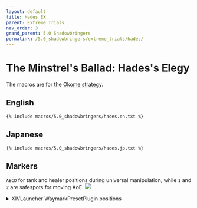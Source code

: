 ```yaml
---
layout: default
title: Hades EX
parent: Extreme Trials
nav_order: 3
grand_parent: 5.0 Shadowbringers
permalink: /5.0_shadowbringers/extreme_trials/hades/
---
```


# The Minstrel's Ballad: Hades's Elegy

The macros are for the [Okome strategy](https://blog.lariceworks.net/archives/268).

## English
```
{% include macros/5.0_shadowbringers/hades.en.txt %}
```

## Japanese
```
{% include macros/5.0_shadowbringers/hades.jp.txt %}
```

## Markers

`ABCD` for tank and healer positions during universal manipulation, while `1`
and `2` are safespots for moving AoE.
![]({{site.baseurl}}/images/5.0_shadowbringers/hades/markers.jpg)
<details markdown=block>
<summary>XIVLauncher WaymarkPresetPlugin positions</summary>

```json
{
  "Name":"Hades EX",
  "MapID":693,
  "A":{"X":100.0,"Y":0.0,"Z":95.35,"ID":0,"Active":true},
  "B":{"X":104.65,"Y":0.0,"Z":100.0,"ID":1,"Active":true},
  "C":{"X":100.0,"Y":0.0,"Z":104.65,"ID":2,"Active":true},
  "D":{"X":95.35,"Y":0.0,"Z":100.0,"ID":3,"Active":true},
  "One":{"X":94.9,"Y":0.0,"Z":95.95,"ID":4,"Active":true},
  "Two":{"X":105.1,"Y":0.0,"Z":95.95,"ID":5,"Active":true},
  "Three":{"X":0.0,"Y":0.0,"Z":0.0,"ID":6,"Active":false},
  "Four":{"X":0.0,"Y":0.0,"Z":0.0,"ID":7,"Active":false}
}
```

</details>

<script data-goatcounter="https://tuufless.goatcounter.com/count"
        async src="//gc.zgo.at/count.js"></script>
